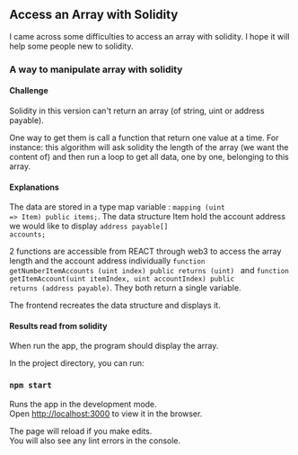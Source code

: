 ## Access an Array with Solidity

I came across some difficulties to access an array with solidity. I hope it will help some people new to solidity.

### A way to manipulate array with solidity

#### Challenge

Solidity in this version can't return an array (of string, uint or address payable).

One way to get them is call a function that return one value at a time. For instance: this algorithm will ask solidity the length of the array (we want the content of) and then run a loop to get all data, one by one, belonging to this array.

#### Explanations

The data are stored in a type map variable : <code>mapping (uint => Item) public items;</code>. The data structure Item hold the account address we would like to display <code>address payable[] accounts;</code>

2 functions are accessible from REACT through web3 to access the array length and the account address individually <code>function getNumberItemAccounts (uint index) public returns (uint) </code> and <code>function getItemAccount(uint itemIndex, uint accountIndex) public returns (address payable)</code>. They both return a single variable.

The frontend recreates the data structure and displays it.

#### Results read from solidity

When run the app, the program should display the array.


In the project directory, you can run:

### `npm start`

Runs the app in the development mode.<br />
Open [http://localhost:3000](http://localhost:3000) to view it in the browser.

The page will reload if you make edits.<br />
You will also see any lint errors in the console.
